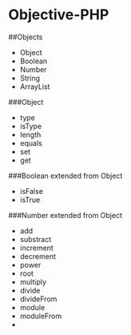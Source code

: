Objective-PHP
=============

##Objects
* Object
* Boolean
* Number
* String
* ArrayList

###Object
* type
* isType
* length
* equals
* set
* get

###Boolean extended from Object
* isFalse
* isTrue

###Number extended from Object
* add
* substract
* increment
* decrement
* power
* root
* multiply
* divide
* divideFrom
* module
* moduleFrom
* 
